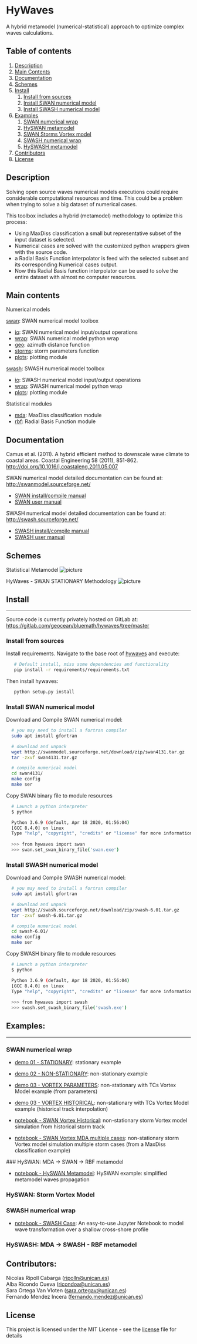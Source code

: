 # HyWaves

A hybrid metamodel (numerical-statistical) approach to optimize complex waves calculations.

## Table of contents
1. [Description](#desc)
2. [Main Contents](#mc)
3. [Documentation](#doc)
4. [Schemes](#sch)
5. [Install](#ins)
    1. [Install from sources](#ins_src)
    2. [Install SWAN numerical model](#ins_swn)
    3. [Install SWASH numerical model](#ins_swh)
6. [Examples](#exp)
    1. [SWAN numerical wrap](#exp_1)
    2. [HySWAN metamodel](#exp_2)
    3. [SWAN Storms Vortex model](#exp_3)
    4. [SWASH numerical wrap](#exp_4)
    5. [HySWASH metamodel](#exp_5)
7. [Contributors](#ctr)
8. [License](#lic)


<a name="desc"></a>
## Description

Solving open source waves numerical models executions could require considerable computational resources and time.
This could be a problem when trying to solve a big dataset of numerical cases.

This toolbox includes a hybrid (metamodel) methodology to optimize this process:

- Using MaxDiss classification a small but representative subset of the input dataset is selected.
- Numerical cases are solved with the customized python wrappers given with the source code.
- a Radial Basis Function interpolator is feed with the selected subset and its corresponding Numerical cases output.
- Now this Radial Basis function interpolator can be used to solve the entire dataset with almost no computer resources.
 

<a name="mc"></a>
## Main contents

Numerical models

[swan](./hyswan/swan/): SWAN numerical model toolbox 
- [io](./hyswan/swan/io.py): SWAN numerical model input/output operations
- [wrap](./hyswan/swan/wrap.py): SWAN numerical model python wrap 
- [geo](./hyswan/swan/geo.py): azimuth distance function
- [storms](./hyswan/swan/storms.py): storm parameters function 
- [plots](./hyswan/swan/plots/): plotting module 

[swash](./hyswan/swash/): SWASH numerical model toolbox 
- [io](./hyswan/swan/io.py): SWASH numerical model input/output operations
- [wrap](./hyswan/swan/wrap.py): SWASH numerical model python wrap 
- [plots](./hyswan/swan/plots/): plotting module 

Statistical modules 

- [mda](./hyswan/statistical/mda.py): MaxDiss classification module 
- [rbf](./hyswan/statistical/rbf.py): Radial Basis Function module


<a name="doc"></a>
## Documentation

Camus et al. (2011). A hybrid efficient method to downscale wave climate to coastal areas. Coastal Engineering 58 (2011), 851-862. <http://doi.org/10.1016/j.coastaleng.2011.05.007>

SWAN numerical model detailed documentation can be found at: <http://swanmodel.sourceforge.net/> 

- [SWAN install/compile manual](http://swanmodel.sourceforge.net/download/download.htm)
- [SWAN user manual](http://swanmodel.sourceforge.net/online_doc/swanuse/)

SWASH numerical model detailed documentation can be found at: <http://swash.sourceforge.net/>

- [SWASH install/compile manual](http://swash.sourceforge.net/download/download.htm)
- [SWASH user manual](http://swash.sourceforge.net/online_doc/swashuse/swashuse.html)

<a name="sch"></a>
## Schemes

Statistical Metamodel
![picture](docs/img/metamodel.svg)

HyWaves - SWAN STATIONARY Methodology
![picture](docs/img/mdaswanrbf.svg)


<a name="ins"></a>
## Install
- - -

Source code is currently privately hosted on GitLab at:  <https://gitlab.com/geocean/bluemath/hywaves/tree/master> 


<a name="ins_src"></a>
### Install from sources

Install requirements. Navigate to the base root of [hywaves](./) and execute:

```bash
   # Default install, miss some dependencies and functionality
   pip install -r requirements/requirements.txt
```

Then install hywaves:

```bash
   python setup.py install

```

<a name="ins_swn"></a>
### Install SWAN numerical model 

Download and Compile SWAN numerical model:

```bash
  # you may need to install a fortran compiler
  sudo apt install gfortran

  # download and unpack
  wget http://swanmodel.sourceforge.net/download/zip/swan4131.tar.gz
  tar -zxvf swan4131.tar.gz

  # compile numerical model
  cd swan4131/
  make config
  make ser
```

Copy SWAN binary file to module resources

```bash
  # Launch a python interpreter
  $ python

  Python 3.6.9 (default, Apr 18 2020, 01:56:04) 
  [GCC 8.4.0] on linux
  Type "help", "copyright", "credits" or "license" for more information.
  
  >>> from hywaves import swan
  >>> swan.set_swan_binary_file('swan.exe')
```

<a name="ins_swh"></a>
### Install SWASH numerical model 

Download and Compile SWASH numerical model:

```bash
  # you may need to install a fortran compiler
  sudo apt install gfortran

  # download and unpack
  wget http://swash.sourceforge.net/download/zip/swash-6.01.tar.gz
  tar -zxvf swash-6.01.tar.gz

  # compile numerical model
  cd swash-6.01/
  make config
  make ser
```

Copy SWASH binary file to module resources

```bash
  # Launch a python interpreter
  $ python

  Python 3.6.9 (default, Apr 18 2020, 01:56:04) 
  [GCC 8.4.0] on linux
  Type "help", "copyright", "credits" or "license" for more information.
  
  >>> from hywaves import swash
  >>> swash.set_swash_binary_file('swash.exe')
```


<a name="exp"></a>
## Examples:
- - -

<a name="exp_1"></a>
### SWAN numerical wrap 

- [demo 01 - STATIONARY](./scripts/hyswan/demo_01_stat.py): stationary example
- [demo 02 - NON-STATIONARY](./scripts/hyswan/demo_02_nonstat.py): non-stationary example
- [demo 03 - VORTEX PARAMETERS](./scripts/hyswan/demo_03_nonstat_vortex_params.py): non-stationary with TCs Vortex Model example (from parameters)
- [demo 03 - VORTEX HISTORICAL](./scripts/hyswan/demo_03_nonstat_vortex_hist.py): non-stationary with TCs Vortex Model example (historical track interpolation)

- [notebook - SWAN Vortex Historical](./notebooks/hyswan/nb_02_Vortex_Historical.ipynb): non-stationary storm Vortex model simulation from historical storm track
- [notebook - SWAN Vortex MDA multiple cases](./notebooks/hyswan/nb_03_demo_vortex_mda.ipynb): non-stationary storm Vortex model simulation multiple storm cases (from a MaxDiss classification example)

<a name="exp_2"></a>
### HySWAN: MDA -> SWAN -> RBF metamodel 

- [notebook - HySWAN Metamodel](./notebooks/hyswan/nb_01_MDA_SWAN_RBF.ipynb): HySWAN example: simplified metamodel waves propagation

<a name="exp_3"></a>
### HySWAN: Storm Vortex Model


<a name="exp_4"></a>
### SWASH numerical wrap 

- [notebook - SWASH Case](./hyswash/Swash_case.ipynb): An easy-to-use Jupyter Notebook to model wave transformation over a shallow cross-shore profile

<a name="exp_5"></a>
### HySWASH: MDA -> SWASH - RBF metamodel


<a name="ctr"></a>
## Contributors:

Nicolas Ripoll Cabarga (ripolln@unican.es)\
Alba Ricondo Cueva (ricondoa@unican.es)\
Sara Ortega Van Vloten (sara.ortegav@unican.es)\
Fernando Mendez Incera (fernando.mendez@unican.es)


<a name="lic"></a>
## License

This project is licensed under the MIT License - see the [license](./LICENSE.txt) file for details

